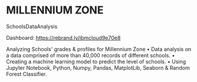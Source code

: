 # MILLENNIUM ZONE
SchoolsDataAnalysis

Dashboard: https://rebrand.ly/ibmcloud9e70e8

Analyzing Schools' grades & profiles for Millennium Zone
• Data analysis on a data comprised of more than 40,000 records of different schools.
• Creating a machine learning model to predict the level of schools.
• Using Jupyter Notebook, Python, Numpy, Pandas, MatplotLib, Seaborn & Random Forest Classifier.
